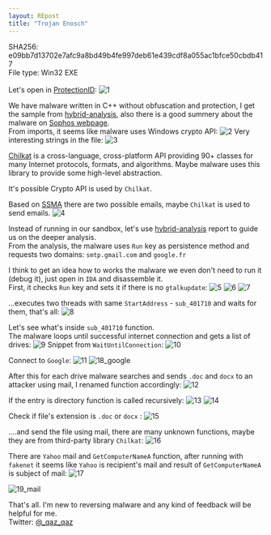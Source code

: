 ```yaml
---
layout: REpost
title: "Trojan Enosch"
---
```


SHA256: e09bb7d13702e7afc9a8bd49b4fe997deb61e439cdf8a055ac1bfce50cbdb417
<br>
File type: Win32 EXE
<br>
<br>
Let's open in [ProtectionID](https://pid.gamecopyworld.com/):
![1](https://user-images.githubusercontent.com/16405698/27454990-ea0f47c2-57ac-11e7-9ef7-c9e82d8d0747.PNG)

We have malware written in C++ without obfuscation and protection, 
I get the sample from [hybrid-analysis](https://www.hybrid-analysis.com/sample/e09bb7d13702e7afc9a8bd49b4fe997deb61e439cdf8a055ac1bfce50cbdb417), 
also there is a good summery about the malware on [Sophos webpage](https://www.sophos.com/en-us/threat-center/threat-analyses/viruses-and-spyware/Troj~Enosch-A/detailed-analysis.aspx).
<br>
From imports, it seems like malware uses Windows crypto API:
![2](https://user-images.githubusercontent.com/16405698/27455024-0475dcca-57ad-11e7-9ee2-b94f0f340d88.PNG)
Very interesting strings in the file:
![3](https://user-images.githubusercontent.com/16405698/27455026-04769746-57ad-11e7-9713-97fd04f29065.PNG)

[Chilkat](https://chilkatsoft.com/) is a cross-language, cross-platform API providing 90+ classes for many Internet protocols, formats, and algorithms.
Maybe malware uses this library to provide some high-level abstraction.

It's possible Crypto API is used by `Chilkat`.
<br>
 
Based on [SSMA](https://github.com/secrary/SSMA) there are two possible emails, maybe `Chilkat` is used to send emails.
![4](https://user-images.githubusercontent.com/16405698/27455025-0476045c-57ad-11e7-85b1-edc1ca784ea2.PNG)

Instead of running in our sandbox, let's use [hybrid-analysis](https://www.hybrid-analysis.com/sample/e09bb7d13702e7afc9a8bd49b4fe997deb61e439cdf8a055ac1bfce50cbdb417) 
report to guide us on the deeper analysis.<br>
From the analysis, the malware uses `Run` key as persistence method and requests two domains: `smtp.gmail.com` and `google.fr`
<br>
 
I think to get an idea how to works the malware we even don't need to run it (debug it), just open in `IDA` and disassemble it.
<br>
First, it checks `Run` key and sets it if there is no `gtalkupdate`:
![5](https://user-images.githubusercontent.com/16405698/27455028-04777e86-57ad-11e7-8d21-5bf4fbe42e24.PNG)
![6](https://user-images.githubusercontent.com/16405698/27455029-047a0962-57ad-11e7-8659-58716c8561b9.PNG)
![7](https://user-images.githubusercontent.com/16405698/27455027-04778b92-57ad-11e7-9f9f-4418ae6a4050.PNG)

...executes two threads with same `StartAddress` - `sub_401710` and waits for them, that's all:
![8](https://user-images.githubusercontent.com/16405698/27455030-0491ce4e-57ad-11e7-9a9c-1976e4e50c27.PNG)

Let's see what's inside  `sub_401710` function.<br>
The malware loops until successful internet connection and gets a list of drives:
![9](https://user-images.githubusercontent.com/16405698/27455033-0494973c-57ad-11e7-8a1b-53ea68f4b990.PNG)
Snippet from `WaitUntilConnection`:
![10](https://user-images.githubusercontent.com/16405698/27455031-049325c8-57ad-11e7-95bd-5a1a05dd2945.PNG)

Connect to `Google`:
![11](https://user-images.githubusercontent.com/16405698/27455032-0494112c-57ad-11e7-8ab2-6b82a0630442.PNG)
![18_google](https://user-images.githubusercontent.com/16405698/27456572-a3104a32-57b2-11e7-8dd7-ac99c58ca22a.PNG)

After this for each drive malware searches and sends `.doc` and `docx` to an attacker using mail, I renamed function accordingly:
![12](https://user-images.githubusercontent.com/16405698/27455034-0495d12e-57ad-11e7-9ad5-6cbd2d3a6231.PNG)

If the entry is directory function is called recursively:
![13](https://user-images.githubusercontent.com/16405698/27455035-04969fdc-57ad-11e7-8f2c-8a21ff19d6f3.PNG)
![14](https://user-images.githubusercontent.com/16405698/27455036-04ade930-57ad-11e7-9e7c-e5ec2f12c45f.PNG)

Check if file's extension is `.doc` or `docx` :
![15](https://user-images.githubusercontent.com/16405698/27455037-04ae57f8-57ad-11e7-8769-5e97a69a7c44.PNG)

....and send the file using mail, there are many unknown functions, maybe they are from third-party library `Chilkat`:
![16](https://user-images.githubusercontent.com/16405698/27455038-04b1c38e-57ad-11e7-8b16-c42fa8808ba0.PNG)

There are `Yahoo` mail and `GetComputerNameA` function, after running with `fakenet` it seems like `Yahoo` is recipient's mail and result of `GetComputerNameA` is subject of mail:
![17](https://user-images.githubusercontent.com/16405698/27455039-04b4c228-57ad-11e7-841a-1e34506bb8f3.PNG)

![19_mail](https://user-images.githubusercontent.com/16405698/27455041-04b82f4e-57ad-11e7-9d55-81963e4badf8.PNG)

That's all. I'm new to reversing malware and any kind of feedback will be helpful for me.
<br>
Twitter: [@_qaz_qaz](https://twitter.com/_qaz_qaz)